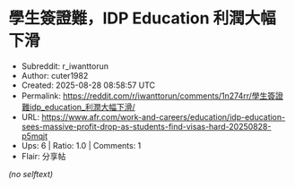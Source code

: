 # 學生簽證難，IDP Education 利潤大幅下滑

- Subreddit: r_iwanttorun
- Author: cuter1982
- Created: 2025-08-28 08:58:57 UTC
- Permalink: https://reddit.com/r/iwanttorun/comments/1n274rr/學生簽證難idp_education_利潤大幅下滑/
- URL: https://www.afr.com/work-and-careers/education/idp-education-sees-massive-profit-drop-as-students-find-visas-hard-20250828-p5mqjt
- Ups: 6 | Ratio: 1.0 | Comments: 1
- Flair: 分享帖

_(no selftext)_
